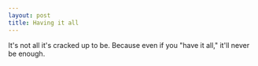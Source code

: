 ```yaml
---
layout: post
title: Having it all
---
```


It's not all it's cracked up to be. Because even if you "have it all," it'll never be enough.
